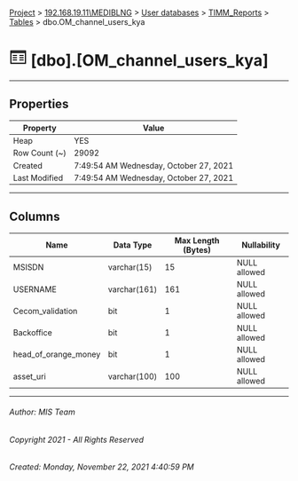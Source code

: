 #### 

[Project](../../../../index.md) > [192.168.19.11\\MEDIBLNG](../../../index.md) > [User databases](../../index.md) > [TIMM_Reports](../index.md) > [Tables](Tables.md) > dbo.OM_channel_users_kya

# ![Tables](../../../../Images/Table32.png) [dbo].[OM_channel_users_kya]

---

## <a name="#properties"></a>Properties

| Property | Value |
|---|---|
| Heap | YES |
| Row Count (~) | 29092 |
| Created | 7:49:54 AM Wednesday, October 27, 2021 |
| Last Modified | 7:49:54 AM Wednesday, October 27, 2021 |


---

## <a name="#columns"></a>Columns

| Name | Data Type | Max Length (Bytes) | Nullability |
|---|---|---|---|
| MSISDN | varchar(15) | 15 | NULL allowed |
| USERNAME | varchar(161) | 161 | NULL allowed |
| Cecom_validation | bit | 1 | NULL allowed |
| Backoffice | bit | 1 | NULL allowed |
| head_of_orange_money | bit | 1 | NULL allowed |
| asset_uri | varchar(100) | 100 | NULL allowed |


---

###### Author:  MIS Team

###### Copyright 2021 - All Rights Reserved

###### Created: Monday, November 22, 2021 4:40:59 PM

